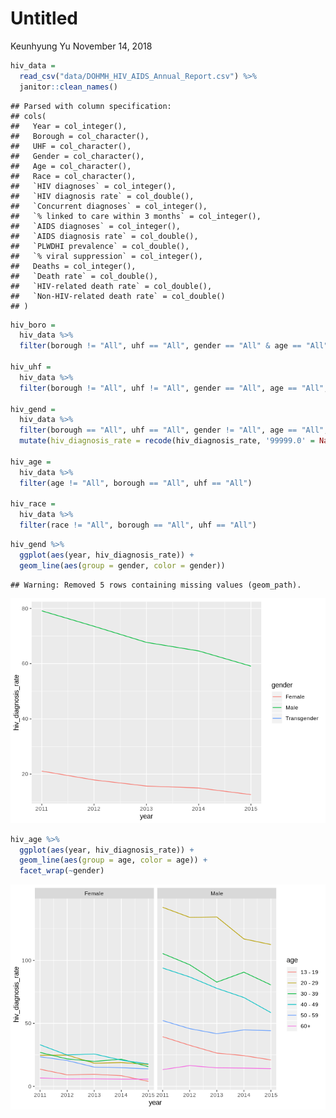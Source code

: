 Untitled
================
Keunhyung Yu
November 14, 2018

``` r
hiv_data = 
  read_csv("data/DOHMH_HIV_AIDS_Annual_Report.csv") %>% 
  janitor::clean_names()
```

    ## Parsed with column specification:
    ## cols(
    ##   Year = col_integer(),
    ##   Borough = col_character(),
    ##   UHF = col_character(),
    ##   Gender = col_character(),
    ##   Age = col_character(),
    ##   Race = col_character(),
    ##   `HIV diagnoses` = col_integer(),
    ##   `HIV diagnosis rate` = col_double(),
    ##   `Concurrent diagnoses` = col_integer(),
    ##   `% linked to care within 3 months` = col_integer(),
    ##   `AIDS diagnoses` = col_integer(),
    ##   `AIDS diagnosis rate` = col_double(),
    ##   `PLWDHI prevalence` = col_double(),
    ##   `% viral suppression` = col_integer(),
    ##   Deaths = col_integer(),
    ##   `Death rate` = col_double(),
    ##   `HIV-related death rate` = col_double(),
    ##   `Non-HIV-related death rate` = col_double()
    ## )

``` r
hiv_boro =
  hiv_data %>%
  filter(borough != "All", uhf == "All", gender == "All" & age == "All" & race == "All")

hiv_uhf =
  hiv_data %>%
  filter(borough != "All", uhf != "All", gender == "All", age == "All", race == "All")

hiv_gend =
  hiv_data %>%
  filter(borough == "All", uhf == "All", gender != "All", age == "All", race == "All") %>% 
  mutate(hiv_diagnosis_rate = recode(hiv_diagnosis_rate, '99999.0' = NaN))

hiv_age =
  hiv_data %>%
  filter(age != "All", borough == "All", uhf == "All")

hiv_race =
  hiv_data %>%
  filter(race != "All", borough == "All", uhf == "All")
```

``` r
hiv_gend %>% 
  ggplot(aes(year, hiv_diagnosis_rate)) +
  geom_line(aes(group = gender, color = gender))
```

    ## Warning: Removed 5 rows containing missing values (geom_path).

![](EDA_DY_files/figure-markdown_github/unnamed-chunk-1-1.png)

``` r
hiv_age %>% 
  ggplot(aes(year, hiv_diagnosis_rate)) +
  geom_line(aes(group = age, color = age)) + 
  facet_wrap(~gender)
```

![](EDA_DY_files/figure-markdown_github/unnamed-chunk-1-2.png)
